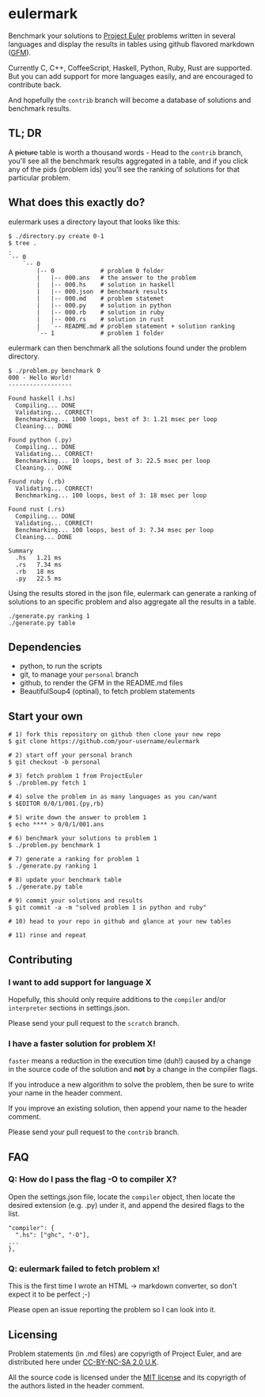 # eulermark

Benchmark your solutions to [Project Euler](https://projecteuler.net) problems
written in several languages and display the results in tables using github
flavored markdown
([GFM](https://help.github.com/articles/github-flavored-markdown)).

Currently C, C++, CoffeeScript, Haskell, Python, Ruby, Rust are supported. But
you can add support for more languages easily, and are encouraged to contribute
back.

And hopefully the `contrib` branch will become a database of solutions and
benchmark results.

## TL; DR

A ~~picture~~ table is worth a thousand words - Head to the `contrib` branch,
you'll see all the benchmark results aggregated in a table, and if you click
any of the pids (problem ids) you'll see the ranking of solutions for that
particular problem.

## What does this exactly do?

eulermark uses a directory layout that looks like this:

```
$ ./directory.py create 0-1
$ tree .
.
`-- 0
    `-- 0
        |-- 0             # problem 0 folder
        |   |-- 000.ans   # the answer to the problem
        |   |-- 000.hs    # solution in haskell
        |   |-- 000.json  # benchmark results
        |   |-- 000.md    # problem statemet
        |   |-- 000.py    # solution in python
        |   |-- 000.rb    # solution in ruby
        |   |-- 000.rs    # solution in rust
        |   `-- README.md # problem statement + solution ranking
        `-- 1             # problem 1 folder
```

eulermark can then benchmark all the solutions found under the problem
directory.

```
$ ./problem.py benchmark 0
000 - Hello World!
------------------

Found haskell (.hs)
  Compiling... DONE
  Validating... CORRECT!
  Benchmarking... 1000 loops, best of 3: 1.21 msec per loop
  Cleaning... DONE

Found python (.py)
  Compiling... DONE
  Validating... CORRECT!
  Benchmarking... 10 loops, best of 3: 22.5 msec per loop
  Cleaning... DONE

Found ruby (.rb)
  Validating... CORRECT!
  Benchmarking... 100 loops, best of 3: 18 msec per loop

Found rust (.rs)
  Compiling... DONE
  Validating... CORRECT!
  Benchmarking... 100 loops, best of 3: 7.34 msec per loop
  Cleaning... DONE

Summary
  .hs   1.21 ms
  .rs   7.34 ms
  .rb   18 ms
  .py   22.5 ms
```

Using the results stored in the json file, eulermark can generate a ranking
of solutions to an specific problem and also aggregate all the results in a
table.

```
./generate.py ranking 1
./generate.py table
```

## Dependencies

* python, to run the scripts
* git, to manage your `personal` branch
* github, to render the GFM in the README.md files
* BeautifulSoup4 (optinal), to fetch problem statements

## Start your own

```
# 1) fork this repository on github then clone your new repo
$ git clone https://github.com/your-username/eulermark

# 2) start off your personal branch
$ git checkout -b personal

# 3) fetch problem 1 from ProjectEuler
$ ./problem.py fetch 1

# 4) solve the problem in as many languages as you can/want
$ $EDITOR 0/0/1/001.{py,rb}

# 5) write down the answer to problem 1
$ echo **** > 0/0/1/001.ans

# 6) benchmark your solutions to problem 1
$ ./problem.py benchmark 1

# 7) generate a ranking for problem 1
$ ./generate.py ranking 1

# 8) update your benchmark table
$ ./generate.py table

# 9) commit your solutions and results
$ git commit -a -m "solved problem 1 in python and ruby"

# 10) head to your repo in github and glance at your new tables

# 11) rinse and repeat
```

## Contributing

### I want to add support for language X

Hopefully, this should only require additions to the `compiler` and/or
`interpreter` sections in settings.json.

Please send your pull request to the `scratch` branch.

### I have a faster solution for problem X!

`faster` means a reduction in the execution time (duh!) caused by a change in
the source code of the solution and **not** by a change in the compiler flags.

If you introduce a new algorithm to solve the problem, then be sure to write
your name in the header comment.

If you improve an existing solution, then append your name to the header
comment.

Please send your pull request to the `contrib` branch.

## FAQ

### Q: How do I pass the flag -O to compiler X?

Open the settings.json file, locate the `compiler` object, then locate the
desired extension (e.g. .py) under it, and append the desired flags to the
list.

```
"compiler": {
  ".hs": ["ghc", "-O"],
...
},
```

### Q: eulermark failed to fetch problem x!

This is the first time I wrote an HTML -> markdown converter, so don't expect
it to be perfect ;-)

Please open an issue reporting the problem so I can look into it.

## Licensing

Problem statements (in .md files) are copyrigth of Project Euler, and are
distributed here under
[CC-BY-NC-SA 2.0 U.K](http://creativecommons.org/licenses/by-nc-sa/2.0/uk/).

All the source code is licensed under the [MIT license](LICENSE) and its
copyrigth of the authors listed in the header comment.

